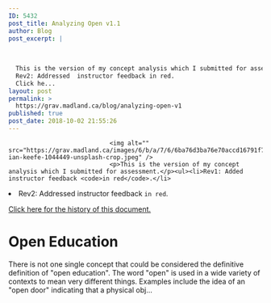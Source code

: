 ```yaml
---
ID: 5432
post_title: Analyzing Open v1.1
author: Blog
post_excerpt: |
  
  
  
  This is the version of my concept analysis which I submitted for assessment.Rev1: Added instructor feedback in red.
  Rev2: Addressed  instructor feedback in red.
  Click he...
layout: post
permalink: >
  https://grav.madland.ca/blog/analyzing-open-v1
published: true
post_date: 2018-10-02 21:55:26
---
```


                
                                <img alt="" src="https://grav.madland.ca/images/6/b/a/7/6/6ba76d3ba76e70accd16791f7eb5e51d9b346d79-ian-keefe-1044449-unsplash-crop.jpeg" />
                                <p>This is the version of my concept analysis which I submitted for assessment.</p><ul><li>Rev1: Added instructor feedback <code>in red</code>.</li>
<li>Rev2: Addressed  instructor feedback <code>in red</code>.</li>
</ul><p><a href="https://github.com/cmadland/phd/commits/master/pages/01.blog/analyzing-open-v1"  rel="nofollow noopener noreferrer" class="external-link no-image">Click here for the history of this document.</a></p><h1>Open Education</h1><p>There is not one single concept that could be considered the definitive definition of "open education". The word  "open" is used in a wide variety of contexts to mean very different things. Examples include the idea of an "open door" indicating that a physical obj...</p>